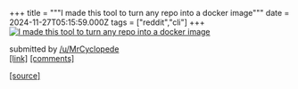 +++
title = """I made this tool to turn any repo into a docker image"""
date = 2024-11-27T05:15:59.000Z
tags = ["reddit","cli"]
+++
[![I made this tool to turn any repo into a docker image](https://external-preview.redd.it/NnN5Ymdna3JvZDNlMTdd0djPopDeF5Mtn4gOgId9U3pk0wFLYKnTe-VEaiNh.png?width=640&crop=smart&auto=webp&s=cd9e3ebe3aa7a4921203a81c6537803c4ed5f53b "I made this tool to turn any repo into a docker image")](https://www.reddit.com/r/commandline/comments/1h0wv84/i_made_this_tool_to_turn_any_repo_into_a_docker/)

submitted by [/u/MrCyclopede](https://www.reddit.com/user/MrCyclopede)  
[\[link\]](https://v.redd.it/o4oiculrod3e1) [\[comments\]](https://www.reddit.com/r/commandline/comments/1h0wv84/i_made_this_tool_to_turn_any_repo_into_a_docker/)

[[source]](https://www.reddit.com/r/commandline/comments/1h0wv84/i_made_this_tool_to_turn_any_repo_into_a_docker/)

